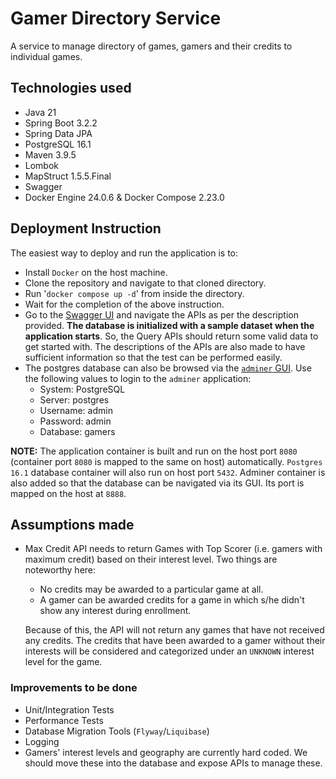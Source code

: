 # Gamer Directory Service

A service to manage directory of games, gamers and their credits to individual games.

## Technologies used
- Java 21
- Spring Boot 3.2.2
- Spring Data JPA
- PostgreSQL 16.1
- Maven 3.9.5
- Lombok
- MapStruct 1.5.5.Final
- Swagger
- Docker Engine 24.0.6 & Docker Compose 2.23.0

## Deployment Instruction
The easiest way to deploy and run the application is to:
- Install `Docker` on the host machine.
- Clone the repository and navigate to that cloned directory.
- Run '`docker compose up -d`' from inside the directory.
- Wait for the completion of the above instruction.
- Go to the [Swagger UI](http://localhost:8080/swagger-ui/index.html) and navigate the APIs as per the description provided. **The database is initialized with a sample dataset when the application starts**. So, the Query APIs should return some valid data to get started with. The descriptions of the APIs are also made to have sufficient information so that the test can be performed easily.
- The postgres database can also be browsed via the [`adminer` GUI](http://localhost:8888). Use the following values to login to the `adminer` application:
   - System: PostgreSQL
   - Server: postgres
   - Username: admin
   - Password: admin
   - Database: gamers

**NOTE:** The application container is built and run on the host port `8080` (container port `8080` is mapped to the same on host) automatically. `Postgres 16.1` database container will also run on host port `5432`. Adminer container is also added so that the database can be navigated via its GUI. Its port is mapped on the host at `8888`.

## Assumptions made
- Max Credit API needs to return Games with Top Scorer (i.e. gamers with maximum credit) based on their interest level. Two things are noteworthy here:
   - No credits may be awarded to a particular game at all.
   - A gamer can be awarded credits for a game in which s/he didn't show any interest during enrollment.
  
  Because of this, the API will not return any games that have not received any credits. The credits that have been awarded to a gamer without their interests will be considered and categorized under an `UNKNOWN` interest level for the game.

### Improvements to be done
- Unit/Integration Tests
- Performance Tests
- Database Migration Tools (`Flyway`/`Liquibase`)
- Logging
- Gamers' interest levels and geography are currently hard coded. We should move these into the database and expose APIs to manage these.
